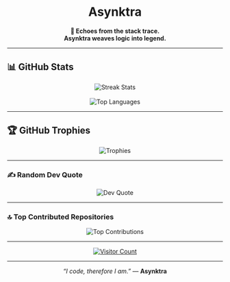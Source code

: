 <div align="center">
  <h1>Asynktra</h1>
  <p><strong>👾 Echoes from the stack trace.<br>Asynktra weaves logic into legend.</strong></p>
</div>

---

## 📊 GitHub Stats

<p align="center">
  <img src="https://github-readme-streak-stats.herokuapp.com/?user=Asynktra&theme=tokyonight&hide_border=false" alt="Streak Stats"/>
  <br><br>
  <img src="https://github-readme-stats.vercel.app/api/top-langs/?username=Asynktra&theme=tokyonight&hide_border=false&include_all_commits=true&count_private=true&layout=compact" alt="Top Languages"/>
</p>

---

## 🏆 GitHub Trophies

<p align="center">
  <img src="https://github-trophies.vercel.app/?username=Asynktra&theme=tokyonight&no-frame=false&no-bg=false&margin-w=4" alt="Trophies"/>
</p>

---

### ✍️ Random Dev Quote

<p align="center">
  <img src="https://quotes-github-readme.vercel.app/api?type=vertical&theme=dark" alt="Dev Quote"/>
</p>

---

### 🔝 Top Contributed Repositories

<p align="center">
  <img src="https://github-contributor-stats.vercel.app/api?username=Asynktra&limit=5&theme=tokyonight&combine_all_yearly_contributions=true" alt="Top Contributions"/>
</p>

---

<p align="center">
  <a href="https://visitcount.itsvg.in">
    <img src="https://visitcount.itsvg.in/api?id=Asynktra&icon=4&color=8" alt="Visitor Count"/>
  </a>
</p>

---

<p align="center"><em>“I code, therefore I am.”</em> — <strong>Asynktra</strong></p>

